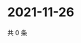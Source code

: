# 2021-11-26

共 0 条

<!-- BEGIN WEIBO -->
<!-- 最后更新时间 Fri Nov 26 2021 17:09:20 GMT+0800 (China Standard Time) -->

<!-- END WEIBO -->
